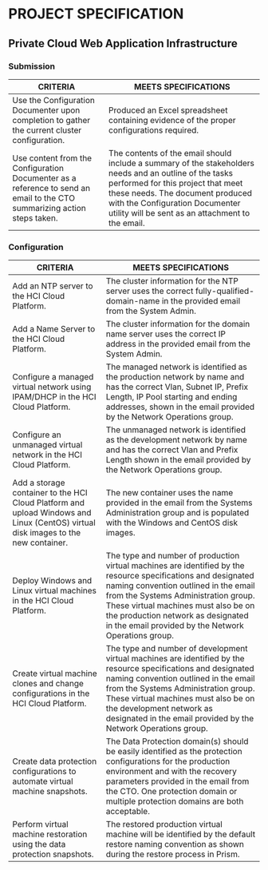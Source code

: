 # PROJECT SPECIFICATION #
## Private Cloud Web Application Infrastructure ##
### Submission ###
CRITERIA| MEETS SPECIFICATIONS
------------- | -------------
Use the Configuration Documenter upon completion to gather the current cluster configuration. | Produced an Excel spreadsheet containing evidence of the proper configurations required.
Use content from the Configuration Documenter as a reference to send an email to the CTO summarizing action steps taken. | The contents of the email should include a summary of the stakeholders needs and an outline of the tasks performed for this project that meet these needs.&nbsp;The document produced with the Configuration Documenter utility will be sent as an attachment to the email.
### Configuration ###
CRITERIA | MEETS SPECIFICATIONS
------------- | -------------
Add an NTP server to the HCI Cloud Platform. | The cluster information for the NTP server uses the correct fully-qualified-domain-name in the provided email from the System Admin.
Add a Name Server to the HCI Cloud Platform. | The cluster information for the domain name server uses the correct IP address in the provided email from the System Admin.
Configure a managed virtual network using IPAM/DHCP in the HCI Cloud Platform. | The managed network is identified as the production network by name and has the correct Vlan, Subnet IP, Prefix Length, IP Pool starting and ending addresses, shown in the email provided by the Network Operations group.
Configure an unmanaged virtual network in the HCI Cloud Platform. | The unmanaged network is identified as the development network by name and has the correct Vlan and Prefix Length shown in the email provided by the Network Operations group.
Add a storage container to the HCI Cloud Platform and upload Windows and Linux (CentOS) virtual disk images to the new container. | The new container uses the name provided in the email from the Systems Administration group and is populated with the Windows and CentOS disk images.
Deploy Windows and Linux virtual machines in the HCI Cloud Platform. | The type and number of production virtual machines are identified by the resource specifications and designated naming convention outlined in the email from the Systems Administration group. These virtual machines must also be on the production network as designated in the email provided by the Network Operations group.
Create virtual machine clones and change configurations in the HCI Cloud Platform. | The type and number of development virtual machines are identified by the resource specifications and designated naming convention outlined in the email from the Systems Administration group. These virtual machines must also be on the development network as designated in the email provided by the Network Operations group.
Create data protection configurations to automate virtual machine snapshots. | The Data Protection domain(s) should be easily identified as the protection configurations for the production environment and with the recovery parameters provided in the email from the CTO. One protection domain or multiple protection domains are both acceptable.
Perform virtual machine restoration using the data protection snapshots. | The restored production virtual machine will be identified by the default restore naming convention as shown during the restore process in Prism.
